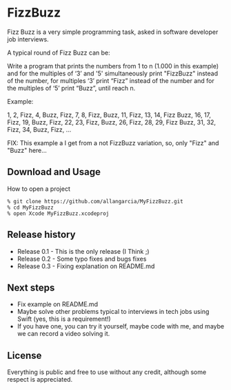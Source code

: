 # FizzBuzz

Fizz Buzz is a very simple programming task, asked in software developer job interviews.

A typical round of Fizz Buzz can be:

Write a program that prints the numbers from 1 to n (1.000 in this example) and for the multiples of ‘3’ and '5' simultaneously print "FizzBuzz" instead of the number, for multiples ‘3’ print “Fizz” instead of the number and for the multiples of ‘5’ print “Buzz”, until reach n.

Example:

1, 2, Fizz, 4, Buzz, Fizz, 7, 8, Fizz, Buzz, 11, Fizz, 13, 14, Fizz Buzz, 16, 17, Fizz, 19, Buzz, Fizz, 22, 23, Fizz, Buzz, 26, Fizz, 28, 29, Fizz Buzz, 31, 32, Fizz, 34, Buzz, Fizz, ...

FIX: This example a I get from a not FizzBuzz variation, so, only "Fizz" and "Buzz" here...

## Download and Usage

How to open a project

```
% git clone https://github.com/allangarcia/MyFizzBuzz.git
% cd MyFizzBuzz
% open Xcode MyFizzBuzz.xcodeproj
```

## Release history

- Release 0.1 - This is the only release (I Think ;)
- Release 0.2 - Some typo fixes and bugs fixes
- Release 0.3 - Fixing explanation on README.md

## Next steps

- Fix example on README.md
- Maybe solve other problems typical to interviews in tech jobs using Swift (yes, this is a requirement!)
- If you have one, you can try it yourself, maybe code with me, and maybe we can record a video solving it.

## License

Everything is public and free to use without any credit, although some respect is appreciated.
